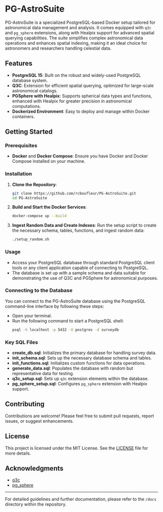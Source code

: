 # PG-AstroSuite

PG-AstroSuite is a specialized PostgreSQL-based Docker setup tailored for astronomical data management and analysis. It comes equipped with `q3c` and `pg_sphere` extensions, along with Healpix support for advanced spatial querying capabilities. The suite simplifies complex astronomical data operations and enhances spatial indexing, making it an ideal choice for astronomers and researchers handling celestial data.

## Features

- **PostgreSQL 15**: Built on the robust and widely-used PostgreSQL database system.
- **Q3C**: Extension for efficient spatial querying, optimized for large-scale astronomical catalogs.
- **PGSphere with Healpix**: Supports spherical data types and functions, enhanced with Healpix for greater precision in astronomical computations.
- **Dockerized Environment**: Easy to deploy and manage within Docker containers.

## Getting Started

### Prerequisites

- **Docker** and **Docker Compose**: Ensure you have Docker and Docker Compose installed on your machine.

### Installation

1. **Clone the Repository**:
    ```bash
    git clone https://github.com/rcboufleur/PG-AstroSuite.git
    cd PG-AstroSuite
    ```

2. **Build and Start the Docker Services**:
    ```bash
    docker-compose up --build
    ```

3. **Ingest Random Data and Create Indexes**:
    Run the setup script to create the necessary schema, tables, functions, and ingest random data:
    ```bash
    ./setup_random.sh
    ```

### Usage

- Access your PostgreSQL database through standard PostgreSQL client tools or any client application capable of connecting to PostgreSQL.
- The database is set up with a sample schema and data suitable for demonstrating the use of Q3C and PGSphere for astronomical purposes.

### Connecting to the Database

You can connect to the PG-AstroSuite database using the PostgreSQL command-line interface by following these steps:

- Open your terminal.
- Run the following command to start a PostgreSQL shell:
  ```bash
  psql -h localhost -p 5432 -U postgres -d surveydb

### Key SQL Files

- **create_db.sql**: Initializes the primary database for handling survey data.
- **init_schema.sql**: Sets up the necessary database schema and tables.
- **init_functions.sql**: Initializes custom functions for data operations.
- **generate_data.sql**: Populates the database with random but representative data for testing.
- **q3c_setup.sql**: Sets up `q3c` extension elements within the database.
- **pg_sphere_setup.sql**: Configures `pg_sphere` extension with Healpix support.

## Contributing

Contributions are welcome! Please feel free to submit pull requests, report issues, or suggest enhancements.

## License

This project is licensed under the MIT License. See the [LICENSE](LICENSE) file for more details.

## Acknowledgments

- [q3c](https://github.com/segasai/q3c)
- [pg_sphere](https://github.com/postgrespro/pgsphere)

---

For detailed guidelines and further documentation, please refer to the `/docs` directory within the repository.
